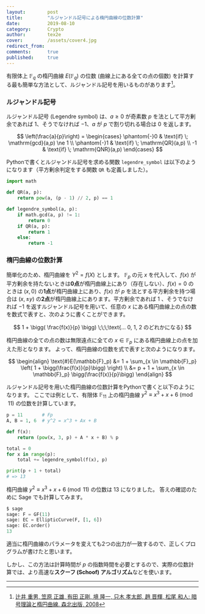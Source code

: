 ```yaml
---
layout:        post
title:         "ルジャンドル記号による楕円曲線の位数計算"
date:          2019-08-10
category:      Crypto
author:        tex2e
cover:         /assets/cover4.jpg
redirect_from:
comments:      true
published:     true
---
```


有限体上 $\mathbb{F}_q$ の楕円曲線 $E(\mathbb{F}_q)$ の位数 (曲線上にある全ての点の個数) を計算する最も簡単な方法として、ルジャンドル記号を用いるものがあります[^tsuji]。

### ルジャンドル記号

ルジャンドル記号 (Legendre symbol) は、$a \ge 0$ が奇素数 $p$ を法として平方剰余であれば $1$、そうでなければ $-1$、$a$ が $p$ で割り切れる場合は $0$ を返します。

$$
\left(\frac{a}{p}\right) =
\begin{cases}
\phantom{-}0 & \text{if} \; \mathrm{gcd}(a,p) \ne 1 \\
\phantom{-}1 & \text{if} \; \mathrm{QR}(a,p) \\
          -1 & \text{if} \; \mathrm{QNR}(a,p)
\end{cases}
$$

Pythonで書くとルジャンドル記号を求める関数 `legendre_symbol` は以下のようになります（平方剰余判定をする関数 `QR` も定義しました）。

```python
import math

def QR(a, p):
    return pow(a, (p - 1) // 2, p) == 1

def legendre_symbol(a, p):
    if math.gcd(a, p) != 1:
        return 0
    if QR(a, p):
        return 1
    else:
        return -1
```

### 楕円曲線の位数計算

簡単化のため、楕円曲線を $Y^2 = f(X)$ とします。
$\mathbb{F}_p$ の元 $x$ を代入して、$f(x)$ が平方剰余を持たないときは**0点**が楕円曲線上にあり（存在しない）、$f(x) = 0$ のときは $(x,0)$ の**1点**が楕円曲線上にあり、$f(x)$ が $p$ を法とする平方剰余を持つ場合は $(x, \pm y)$ の**2点**が楕円曲線上にあります。平方剰余であれば $1$ 、そうでなければ $-1$ を返すルジャンドル記号を用いて、任意の $x$ にある楕円曲線上の点の数を数式で表すと、次のように書くことができます。

$$
1 + \bigg( \frac{f(x)}{p} \bigg) \;\;\;\text{...  0, 1, 2 のどれかになる}
$$

楕円曲線の全ての点の数は無限遠点に全ての $x \in \mathbb{F}_p$ にある楕円曲線上の点を加えた形となります。
よって、楕円曲線の位数を式で表すと次のようになります。

$$
\begin{align}
\text{#}E(\mathbb{F}_p) &= 1 + \sum_{x \in \mathbb{F}_p} \left( 1 + \bigg(\frac{f(x)}{p}\bigg) \right) \\
  &= p + 1 + \sum_{x \in \mathbb{F}_p} \bigg(\frac{f(x)}{p}\bigg)
\end{align}
$$

ルジャンドル記号を用いた楕円曲線の位数計算をPythonで書くと以下のようになります。
ここでは例として、有限体 $\mathbb{F}_{11}$ 上の楕円曲線 $y^2 \equiv x^3 + x + 6 \pmod{11}$ の位数を計算しています。

```python
p = 11       # Fp
A, B = 1, 6  # y^2 = x^3 + Ax + B

def f(x):
    return (pow(x, 3, p) + A * x + B) % p

total = 0
for x in range(p):
    total += legendre_symbol(f(x), p)

print(p + 1 + total)
# => 13
```

楕円曲線 $y^2 \equiv x^3 + x + 6 \pmod{11}$ の位数は $13$ になりました。
答えの確認のために Sage でも計算してみます。

```python
$ sage
sage: F = GF(11)
sage: EC = EllipticCurve(F, [1, 6])
sage: EC.order()
13
```

適当に楕円曲線のパラメータを変えても2つの出力が一致するので、正しくプログラムが書けたと思います。

しかし、この方法は計算時間が $p$ の指数時間を必要とするので、実際の位数計算では、より高速な**スクーフ (Schoof) アルゴリズム**などを使います。



-----

[^tsuji]: [辻井 重男, 笠原 正雄, 有田 正剛, 境 隆一, 只木 孝太郎, 趙 晋輝, 松尾 和人: 暗号理論と楕円曲線. 森北出版, 2008](https://www.morikita.co.jp/books/book/2213)
